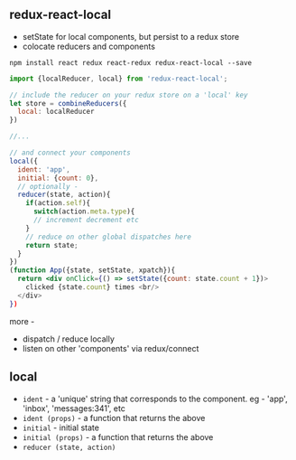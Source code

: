 redux-react-local
---

- setState for local components, but persist to a redux store
- colocate reducers and components


`npm install react redux react-redux redux-react-local --save`

```jsx
import {localReducer, local} from 'redux-react-local';

// include the reducer on your redux store on a 'local' key
let store = combineReducers({
  local: localReducer
})

//...

// and connect your components
local({
  ident: 'app',
  initial: {count: 0},
  // optionally -
  reducer(state, action){
    if(action.self){
      switch(action.meta.type){
      // increment decrement etc
    }
    // reduce on other global dispatches here
    return state;
  }
})
(function App({state, setState, xpatch}){
  return <div onClick={() => setState({count: state.count + 1})>
    clicked {state.count} times <br/>
  </div>
})

```

more -

- dispatch / reduce locally
- listen on other 'components' via redux/connect

local
---

- `ident` - a 'unique' string that corresponds to the component. eg - 'app', 'inbox', 'messages:341', etc
- `ident (props)` - a function that returns the above
- `initial` - initial state
- `initial (props)` - a function that returns the above
- `reducer (state, action)`
